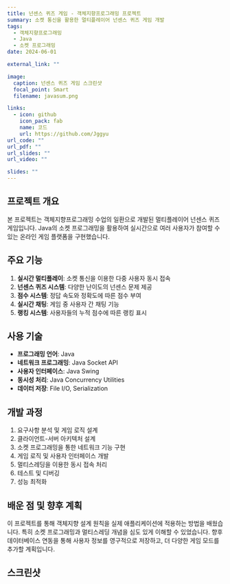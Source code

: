 ```yaml
---
title: 넌센스 퀴즈 게임 - 객체지향프로그래밍 프로젝트
summary: 소켓 통신을 활용한 멀티플레이어 넌센스 퀴즈 게임 개발
tags:
  - 객체지향프로그래밍
  - Java
  - 소켓 프로그래밍
date: 2024-06-01

external_link: ""

image:
  caption: 넌센스 퀴즈 게임 스크린샷
  focal_point: Smart
  filename: javasum.png

links:
  - icon: github
    icon_pack: fab
    name: 코드
    url: https://github.com/Jggyu
url_code: ""
url_pdf: ""
url_slides: ""
url_video: ""

slides: ""
---
```


## 프로젝트 개요

본 프로젝트는 객체지향프로그래밍 수업의 일환으로 개발된 멀티플레이어 넌센스 퀴즈 게임입니다. Java의 소켓 프로그래밍을 활용하여 실시간으로 여러 사용자가 참여할 수 있는 온라인 게임 플랫폼을 구현했습니다.

## 주요 기능

1. **실시간 멀티플레이**: 소켓 통신을 이용한 다중 사용자 동시 접속
2. **넌센스 퀴즈 시스템**: 다양한 난이도의 넌센스 문제 제공
3. **점수 시스템**: 정답 속도와 정확도에 따른 점수 부여
4. **실시간 채팅**: 게임 중 사용자 간 채팅 기능
5. **랭킹 시스템**: 사용자들의 누적 점수에 따른 랭킹 표시

## 사용 기술

- **프로그래밍 언어**: Java
- **네트워크 프로그래밍**: Java Socket API
- **사용자 인터페이스**: Java Swing
- **동시성 처리**: Java Concurrency Utilities
- **데이터 저장**: File I/O, Serialization

## 개발 과정

1. 요구사항 분석 및 게임 로직 설계
2. 클라이언트-서버 아키텍처 설계
3. 소켓 프로그래밍을 통한 네트워크 기능 구현
4. 게임 로직 및 사용자 인터페이스 개발
5. 멀티스레딩을 이용한 동시 접속 처리
6. 테스트 및 디버깅
7. 성능 최적화

## 배운 점 및 향후 계획

이 프로젝트를 통해 객체지향 설계 원칙을 실제 애플리케이션에 적용하는 방법을 배웠습니다. 특히 소켓 프로그래밍과 멀티스레딩 개념을 심도 있게 이해할 수 있었습니다. 향후 데이터베이스 연동을 통해 사용자 정보를 영구적으로 저장하고, 더 다양한 게임 모드를 추가할 계획입니다.

## 스크린샷

